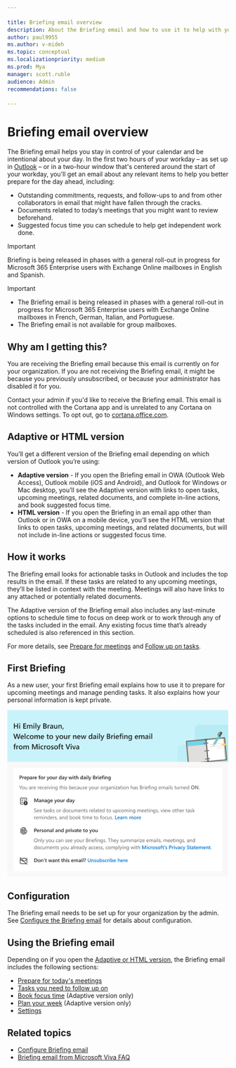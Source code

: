 ```yaml
---

title: Briefing email overview
description: About the Briefing email and how to use it to help with your workday
author: paul9955
ms.author: v-mideh
ms.topic: conceptual
ms.localizationpriority: medium 
ms.prod: Mya
manager: scott.ruble
audience: Admin
recommendations: false

---
```


# Briefing email overview

The Briefing email helps you stay in control of your calendar and be intentional about your day. In the first two hours of your workday &ndash; as set up in [Outlook](https://outlook.office.com/calendar/options/calendar/view/appearance) &ndash; or in a two-hour window that's centered around the start of your workday, you'll get an email about any relevant items to help you better prepare for the day ahead, including:

* Outstanding commitments, requests, and follow-ups to and from other collaborators in email that might have fallen through the cracks.
* Documents related to today’s meetings that you might want to review beforehand.
* Suggested focus time you can schedule to help get independent work done.

>[!Important]
>Briefing is being released in phases with a general roll-out in progress for Microsoft 365 Enterprise users with Exchange Online mailboxes in English and Spanish.

>[!Important]
>* The Briefing email is being released in phases with a general roll-out in progress for Microsoft 365 Enterprise users with Exchange Online mailboxes in French, German, Italian, and Portuguese. 
>* The Briefing email is not available for group mailboxes.

## Why am I getting this?

You are receiving the Briefing email because this email is currently on for your organization. If you are not receiving the Briefing email, it might be because you previously unsubscribed, or because your administrator has disabled it for you.

Contact your admin if you'd like to receive the Briefing email. This email is not controlled with the Cortana app and is unrelated to any Cortana on Windows settings. To opt out, go to [cortana.office.com](https://cortana.office.com).

## Adaptive or HTML version

You’ll get a different version of the Briefing email depending on which version of Outlook you’re using:

* **Adaptive version** - If you open the Briefing email in OWA (Outlook Web Access), Outlook mobile (iOS and Android), and Outlook for Windows or Mac desktop, you’ll see the Adaptive version with links to open tasks, upcoming meetings, related documents, and complete in-line actions, and book suggested focus time.
* **HTML version** - If you open the Briefing in an email app other than Outlook or in OWA on a mobile device, you’ll see the HTML version that links to open tasks, upcoming meetings, and related documents, but will not include in-line actions or suggested focus time.

## How it works

The Briefing email looks for actionable tasks in Outlook and includes the top results in the email. If these tasks are related to any upcoming meetings, they’ll be listed in context with the meeting. Meetings will also have links to any attached or potentially related documents.

The Adaptive version of the Briefing email also includes any last-minute options to schedule time to focus on deep work or to work through any of the tasks included in the email. Any existing focus time that’s already scheduled is also referenced in this section.

For more details, see [Prepare for meetings](be-meetings.md) and [Follow up on tasks](be-tasks.md).

## First Briefing

As a new user, your first Briefing email explains how to use it to prepare for upcoming meetings and manage pending tasks. It also explains how your personal information is kept private.
  
![First Briefing email.](./images/first-briefing.png)

## Configuration

The Briefing email needs to be set up for your organization by the admin. See [Configure the Briefing email](be-admin.md) for details about configuration.

## Using the Briefing email

Depending on if you open the [Adaptive or HTML version](#adaptive-or-html-version), the Briefing email includes the following sections:

* [Prepare for today's meetings](be-meetings.md)
* [Tasks you need to follow up on](be-tasks.md)
* [Book focus time](be-focus.md) (Adaptive version only)
* [Plan your week](be-time.md) (Adaptive version only)<!--* [Catch up with your team](be-manager.md) (Adaptive version only)-->
* [Settings](be-settings.md)

## Related topics

* [Configure Briefing email](be-admin.md)
* [Briefing email from Microsoft Viva FAQ](be-faqs.md)
